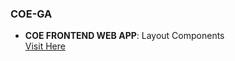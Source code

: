 ### COE-GA

- **COE FRONTEND WEB APP**: Layout Components  
  [Visit Here](https://coefrontend-web-app-02.vercel.app/)
